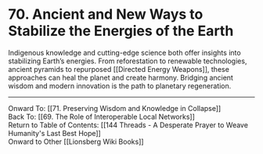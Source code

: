 # 70. Ancient and New Ways to Stabilize the Energies of the Earth

Indigenous knowledge and cutting-edge science both offer insights into stabilizing Earth’s energies. From reforestation to renewable technologies, ancient pyramids to repurposed [[Directed Energy Weapons]], these approaches can heal the planet and create harmony. Bridging ancient wisdom and modern innovation is the path to planetary regeneration.

____

Onward To: [[71. Preserving Wisdom and Knowledge in Collapse]]  
Back To: [[69. The Role of Interoperable Local Networks]]  
Return to Table of Contents: [[144 Threads - A Desperate Prayer to Weave Humanity's Last Best Hope]]  
Onward to Other [[Lionsberg Wiki Books]]  

